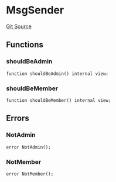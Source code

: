 # MsgSender
[Git Source](https://github.com/metacontract/mc/blob/20ed737f21a46d89afffe1322a75b1ecfcacff9a/src/std/functions/protected/protection/MsgSender.sol)


## Functions
### shouldBeAdmin


```solidity
function shouldBeAdmin() internal view;
```

### shouldBeMember


```solidity
function shouldBeMember() internal view;
```

## Errors
### NotAdmin

```solidity
error NotAdmin();
```

### NotMember

```solidity
error NotMember();
```

